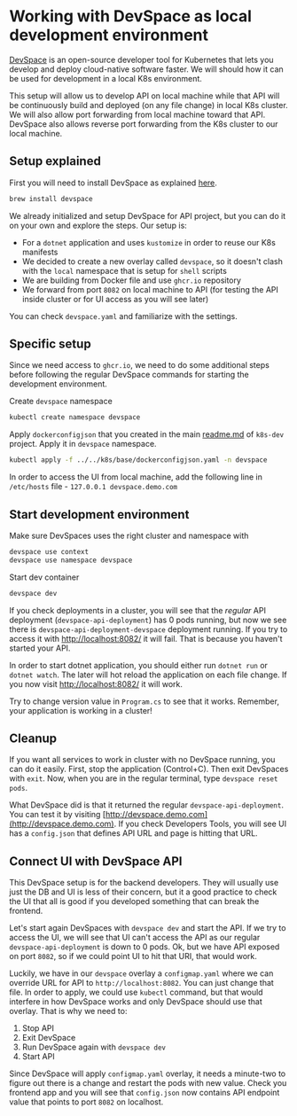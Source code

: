 # Working with DevSpace as local development environment

[DevSpace](https://devspace.sh) is an open-source developer tool for Kubernetes that lets you develop and deploy cloud-native software faster. We will should how it can be used for development in a local K8s environment.

This setup will allow us to develop API on local machine while that API will be continuously build and deployed (on any file change) in local K8s cluster. We will also allow port forwarding from local machine toward that API. DevSpace also allows reverse port forwarding from the K8s cluster to our local machine.

## Setup explained

First you will need to install DevSpace as explained [here](https://devspace.sh/docs/getting-started/installation?x0=3).

```bash
brew install devspace
```

We already initialized and setup DevSpace for API project, but you can do it on your own and explore the steps. Our setup is:

- For a `dotnet` application and uses `kustomize` in order to reuse our K8s manifests
- We decided to create a new overlay called `devspace`, so it doesn't clash with the `local` namespace that is setup for `shell` scripts
- We are building from Docker file and use `ghcr.io` repository
- We forward from port `8082` on local machine to API (for testing the API inside cluster or for UI access as you will see later)

You can check `devspace.yaml` and familiarize with the settings.

## Specific setup

Since we need access to `ghcr.io`, we need to do some additional steps before following the regular DevSpace commands for starting the development environment.

Create `devspace` namespace

```bash
kubectl create namespace devspace
```

Apply `dockerconfigjson` that you created in the main [readme.md](../readme.md) of `k8s-dev` project. Apply it in `devspace` namespace.

```bash
kubectl apply -f ../../k8s/base/dockerconfigjson.yaml -n devspace
```

In order to access the UI from local machine, add the following line in `/etc/hosts` file - `127.0.0.1 devspace.demo.com`

## Start development environment

Make sure DevSpaces uses the right cluster and namespace with 

```bash
devspace use context
devspace use namespace devspace
```

Start dev container

```bash
devspace dev
```

If you check deployments in a cluster, you will see that the *regular* API deployment (`devspace-api-deployment`) has 0 pods running, but now we see there is `devspace-api-deployment-devspace` deployment running. If you try to access it with [http://localhost:8082/](http://localhost:8082/) it will fail. That is because you haven't started your API.

In order to start dotnet application, you should either run `dotnet run` or `dotnet watch`. The later will hot reload the application on each file change. If you now visit [http://localhost:8082/](http://localhost:8082/) it will work.

Try to change version value in `Program.cs` to see that it works. Remember, your application is working in a cluster!

## Cleanup

If you want all services to work in cluster with no DevSpace running, you can do it easily. First, stop the application (Control+C). Then exit DevSpaces with `exit`. Now, when you are in the regular terminal, type `devspace reset pods`.

What DevSpace did is that it returned the regular `devspace-api-deployment`. You can test it by visiting [http://devspace.demo.com](http://devspace.demo.com). If you check Developers Tools, you will see UI has a `config.json` that defines API URL and page is hitting that URL.

## Connect UI with DevSpace API

This DevSpace setup is for the backend developers. They will usually use just the DB and UI is less of their concern, but it a good practice to check the UI that all is good if you developed something that can break the frontend.

Let's start again DevSpaces with `devspace dev` and start the API. If we try to access the UI, we will see that UI can't access the API as our regular `devspace-api-deployment` is down to 0 pods. Ok, but we have API exposed on port `8082`, so if we could point UI to hit that URI, that would work.

Luckily, we have in our `devspace` overlay a `configmap.yaml` where we can override URL for API to `http://localhost:8082`. You can just change that file. In order to apply, we could use `kubectl` command, but that would interfere in how DevSpace works and only DevSpace should use that overlay. That is why we need to:

1. Stop API
2. Exit DevSpace
3. Run DevSpace again with `devspace dev`
4. Start API

Since DevSpace will apply `configmap.yaml` overlay, it needs a minute-two to figure out there is a change and restart the pods with new value. Check you frontend app and you will see that `config.json` now contains API endpoint value that points to port `8082` on localhost.
